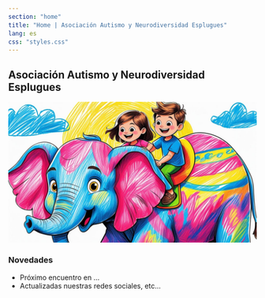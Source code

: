 ```yaml
---
section: "home"
title: "Home | Asociación Autismo y Neurodiversidad Esplugues"
lang: es
css: "styles.css"
---
```


## Asociación Autismo y Neurodiversidad Esplugues

![](images/elefante.jpg)

### Novedades

* Próximo encuentro en ...
* Actualizadas nuestras redes sociales, etc...
